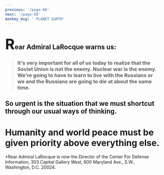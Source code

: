 ```yaml
---
previous: '/page-66'
next: '/page-68'
monkey_msg: ' PLANET EARTH'
---
```


## <span style="font-size:47px;">R</span>ear Admiral LaRocque warns us:
> ### It's very important for all of us today to realize that the Soviet Union is not the enemy. Nuclear war is the enemy. We're going to have to learn to live with the Russians or we and the Russians are going to die at about the same time.
## So urgent is the situation that we must shortcut through our usual ways of thinking.
# Humanity and world peace must be given priority above everything else.
*Rear Admiral LaRocque is now the Director of the Center For Defense Information, 303 Capital Gallery West, 600 Maryland Ave., S.W., Washington, D.C. 20024.
